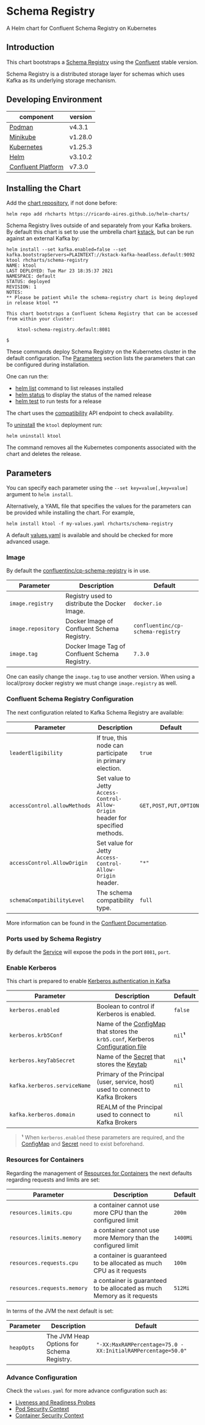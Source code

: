 # Schema Registry

A Helm chart for Confluent Schema Registry on Kubernetes

## Introduction

This chart bootstraps a [Schema Registry](https://docs.confluent.io/platform/current/schema-registry/index.html) using the [Confluent](https://docs.confluent.io/home/kafka-intro.html) stable version.

Schema Registry is a distributed storage layer for schemas which uses Kafka as its underlying storage mechanism.

## Developing Environment

| component                                                                      | version |
| ------------------------------------------------------------------------------ | ------- |
| [Podman](https://docs.podman.io/en/latest/)                                    | v4.3.1  |
| [Minikube](https://minikube.sigs.k8s.io/docs/)                                 | v1.28.0 |
| [Kubernetes](https://kubernetes.io)                                            | v1.25.3 |
| [Helm](https://helm.sh)                                                        | v3.10.2 |
| [Confluent Platform](https://docs.confluent.io/platform/current/overview.html) | v7.3.0  |

## Installing the Chart

Add the [chart repository](https://helm.sh/docs/helm/helm_repo_add/), if not done before:

```shell
helm repo add rhcharts https://ricardo-aires.github.io/helm-charts/
```

Schema Registry lives outside of and separately from your Kafka brokers. By default this chart is set to use the umbrella chart [kstack](https://github.com/m4r1vs/helm-charts/charts/kstack), but can be run against an external Kafka by:

```console
helm install --set kafka.enabled=false --set kafka.bootstrapServers=PLAINTEXT://kstack-kafka-headless.default:9092 ktool rhcharts/schema-registry
NAME: ktool
LAST DEPLOYED: Tue Mar 23 18:35:37 2021
NAMESPACE: default
STATUS: deployed
REVISION: 1
NOTES:
** Please be patient while the schema-registry chart is being deployed in release ktool **

This chart bootstraps a Confluent Schema Registry that can be accessed from within your cluster:

    ktool-schema-registry.default:8081

$
```

These commands deploy Schema Registry on the Kubernetes cluster in the default configuration. The [Parameters](#parameters) section lists the parameters that can be configured during installation.

One can run the:

- [helm list](https://helm.sh/docs/helm/helm_list/) command to list releases installed
- [helm status](https://helm.sh/docs/helm/helm_status/) to display the status of the named release
- [helm test](https://helm.sh/docs/helm/helm_test/) to run tests for a release

The chart uses the [compatibility](https://docs.confluent.io/platform/current/schema-registry/develop/api.html#id1) API endpoint to check availability.

To [uninstall](https://helm.sh/docs/helm/helm_uninstall/) the `ktool` deployment run:

```console
helm uninstall ktool
```

The command removes all the Kubernetes components associated with the chart and deletes the release.

## Parameters

You can specify each parameter using the `--set key=value[,key=value]` argument to `helm install`.

Alternatively, a YAML file that specifies the values for the parameters can be provided while installing the chart. For example,

```console
helm install ktool -f my-values.yaml rhcharts/schema-registry
```

A default [values.yaml](./values.yaml) is available and should be checked for more advanced usage.

### Image

By default the [confluentinc/cp-schema-registry](https://hub.docker.com/r/confluentinc/cp-schema-registry) is in use.

| Parameter          | Description                                    | Default                           |
| ------------------ | ---------------------------------------------- | --------------------------------- |
| `image.registry`   | Registry used to distribute the Docker Image.  | `docker.io`                       |
| `image.repository` | Docker Image of Confluent Schema Registry.     | `confluentinc/cp-schema-registry` |
| `image.tag`        | Docker Image Tag of Confluent Schema Registry. | `7.3.0`                           |

One can easily change the `image.tag` to use another version. When using a local/proxy docker registry we must change `image.registry` as well.

### Confluent Schema Registry Configuration

The next configuration related to Kafka Schema Registry are available:

| Parameter                    | Description                                                                    | Default                 |
| ---------------------------- | ------------------------------------------------------------------------------ | ----------------------- |
| `leaderEligibility`          | If true, this node can participate in primary election.                        | `true`                  |
| `accessControl.allowMethods` | Set value to Jetty `Access-Control-Allow-Origin` header for specified methods. | `GET,POST,PUT,OPTIONS`  |
| `accessControl.AllowOrigin`  | Set value for Jetty `Access-Control-Allow-Origin` header.                      | `"*"`                   |
| `schemaCompatibilityLevel`   | The schema compatibility type.                                                 | `full`                  |

More information can be found in the [Confluent Documentation](https://docs.confluent.io/platform/current/schema-registry/installation/config.html#).

### Ports used by Schema Registry

By default the [Service](https://kubernetes.io/docs/concepts/services-networking/service/#headless-services) will expose the pods in the port `8081`, `port`.

### Enable Kerberos

This chart is prepared to enable [Kerberos authentication in Kafka](https://docs.confluent.io/platform/current/kafka/authentication_sasl/authentication_sasl_gssapi.html#brokers)

| Parameter               | Description                                | Default |
| ----------------------- | ------------------------------------------ | ------- |
| `kerberos.enabled`      | Boolean to control if Kerberos is enabled. | `false` |
| `kerberos.krb5Conf`     | Name of the [ConfigMap](https://kubernetes.io/docs/concepts/configuration/configmap/) that stores the `krb5.conf`, Kerberos [Configuration file](https://web.mit.edu/kerberos/krb5-1.12/doc/admin/conf_files/krb5_conf.html) | `nil`**¹** |
| `kerberos.keyTabSecret` | Name of the [Secret](https://kubernetes.io/docs/concepts/configuration/secret/) that stores the [Keytab](https://web.mit.edu/kerberos/krb5-1.19/doc/basic/keytab_def.html) | `nil`**¹** |
| `kafka.kerberos.serviceName` | Primary of the Principal (user, service, host) used to connect to Kafka Brokers | `nil` |
| `kafka.kerberos.domain` | REALM of the Principal used to connect to Kafka Brokers | `nil` |

> **¹** When `kerberos.enabled` these parameters are required, and the [ConfigMap](https://kubernetes.io/docs/concepts/configuration/configmap/) and [Secret](https://kubernetes.io/docs/concepts/configuration/secret/) need to exist beforehand.

### Resources for Containers

Regarding the management of [Resources for Containers](https://kubernetes.io/docs/concepts/configuration/manage-resources-containers/) the next defaults regarding requests and limits are set:

| Parameter                   | Description                                                             | Default  |
| --------------------------- | ----------------------------------------------------------------------- | -------- |
| `resources.limits.cpu`      | a container cannot use more CPU than the configured limit               | `200m`   |
| `resources.limits.memory`   | a container cannot use more Memory than the configured limit            | `1400Mi` |
| `resources.requests.cpu`    | a container is guaranteed to be allocated as much CPU as it requests    | `100m`   |
| `resources.requests.memory` | a container is guaranteed to be allocated as much Memory as it requests | `512Mi`  |

In terms of the JVM the next default is set:

| Parameter  | Description                               | Default                                                     |
| ---------- | ----------------------------------------- | ----------------------------------------------------------- |
| `heapOpts` | The JVM Heap Options for Schema Registry. | `"-XX:MaxRAMPercentage=75.0 -XX:InitialRAMPercentage=50.0"` |

### Advance Configuration

Check the `values.yaml` for more advance configuration such as:

- [Liveness and Readiness Probes](https://kubernetes.io/docs/tasks/configure-pod-container/configure-liveness-readiness-startup-probes/#configure-probes)
- [Pod Security Context](https://kubernetes.io/docs/tasks/configure-pod-container/security-context/#set-the-security-context-for-a-pod)
- [Container Security Context](https://kubernetes.io/docs/tasks/configure-pod-container/security-context/#set-the-security-context-for-a-container)

